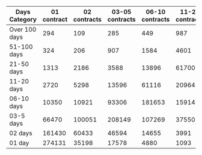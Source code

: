 | Days Category | 01 contract | 02 contracts | 03-05 contracts | 06-10 contracts | 11-20 contracts | 21-50 contracts | 51-100 contracts | Over 100 contracts | Sum   |
|---------------|-------------|--------------|-----------------|-----------------|-----------------|-----------------|------------------|--------------------|-------|
| Over 100 days | 294 | 109 | 285 | 449 | 987 | 3597 | 7074 | 6392 | 19187 |
| 51-100 days | 324 | 206 | 907 | 1584 | 4601 | 14871 | 19810 | 5001 | 47304 |
| 21-50 days | 1313 | 2186 | 3588 | 13896 | 61700 | 149736 | 38803 | 2208 | 273430 |
| 11-20 days | 2720 | 5298 | 13596 | 61116 | 209647 | 189069 | 10174 | 155 | 491775 |
| 06-10 days | 10350 | 10921 | 93306 | 181653 | 159147 | 48502 | 1399 | 15 | 505293 |
| 03-5 days | 66470 | 100051 | 208149 | 107269 | 37550 | 6466 | 147 | 0 | 526102 |
| 02 days | 161430 | 60433 | 46594 | 14655 | 3991 | 527 | 14 | 0 | 287644 |
| 01 day | 274131 | 35198 | 17578 | 4880 | 1093 | 240 | 9 | 13 | 333142 |
